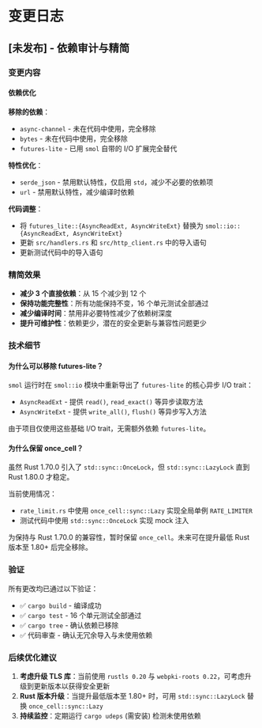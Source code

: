 # 变更日志

## [未发布] - 依赖审计与精简

### 变更内容

#### 依赖优化

**移除的依赖**：
- `async-channel` - 未在代码中使用，完全移除
- `bytes` - 未在代码中使用，完全移除
- `futures-lite` - 已用 `smol` 自带的 I/O 扩展完全替代

**特性优化**：
- `serde_json` - 禁用默认特性，仅启用 `std`，减少不必要的依赖项
- `url` - 禁用默认特性，减少编译时依赖

**代码调整**：
- 将 `futures_lite::{AsyncReadExt, AsyncWriteExt}` 替换为 `smol::io::{AsyncReadExt, AsyncWriteExt}`
- 更新 `src/handlers.rs` 和 `src/http_client.rs` 中的导入语句
- 更新测试代码中的导入语句

### 精简效果

- **减少 3 个直接依赖**：从 15 个减少到 12 个
- **保持功能完整性**：所有功能保持不变，16 个单元测试全部通过
- **减少编译时间**：禁用非必要特性减少了依赖树深度
- **提升可维护性**：依赖更少，潜在的安全更新与兼容性问题更少

### 技术细节

#### 为什么可以移除 futures-lite？

`smol` 运行时在 `smol::io` 模块中重新导出了 `futures-lite` 的核心异步 I/O trait：
- `AsyncReadExt` - 提供 `read()`, `read_exact()` 等异步读取方法
- `AsyncWriteExt` - 提供 `write_all()`, `flush()` 等异步写入方法

由于项目仅使用这些基础 I/O trait，无需额外依赖 `futures-lite`。

#### 为什么保留 once_cell？

虽然 Rust 1.70.0 引入了 `std::sync::OnceLock`，但 `std::sync::LazyLock` 直到 Rust 1.80.0 才稳定。

当前使用情况：
- `rate_limit.rs` 中使用 `once_cell::sync::Lazy` 实现全局单例 `RATE_LIMITER`
- 测试代码中使用 `std::sync::OnceLock` 实现 mock 注入

为保持与 Rust 1.70.0 的兼容性，暂时保留 `once_cell`。未来可在提升最低 Rust 版本至 1.80+ 后完全移除。

### 验证

所有更改均已通过以下验证：
- ✅ `cargo build` - 编译成功
- ✅ `cargo test` - 16 个单元测试全部通过
- ✅ `cargo tree` - 确认依赖已移除
- ✅ 代码审查 - 确认无冗余导入与未使用依赖

### 后续优化建议

1. **考虑升级 TLS 库**：当前使用 `rustls 0.20` 与 `webpki-roots 0.22`，可考虑升级到更新版本以获得安全更新
2. **Rust 版本升级**：当提升最低版本至 1.80+ 时，可用 `std::sync::LazyLock` 替换 `once_cell::sync::Lazy`
3. **持续监控**：定期运行 `cargo udeps` (需安装) 检测未使用依赖

